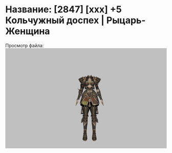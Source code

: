# Название: [2847] [xxx] +5 Кольчужный доспех | Рыцарь-Женщина

Просмотр файла:
![p010006.png](p010006.png)